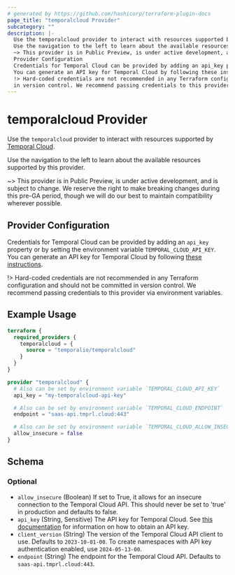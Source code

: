 ```yaml
---
# generated by https://github.com/hashicorp/terraform-plugin-docs
page_title: "temporalcloud Provider"
subcategory: ""
description: |-
  Use the temporalcloud provider to interact with resources supported by Temporal Cloud https://temporal.io/cloud.
  Use the navigation to the left to learn about the available resources supported by this provider.
  ~> This provider is in Public Preview, is under active development, and is subject to change. We reserve the right to make breaking changes during this pre-GA period, though we will do our best to maintain compatibility wherever possible.
  Provider Configuration
  Credentials for Temporal Cloud can be provided by adding an api_key property or by setting the environment variable TEMPORAL_CLOUD_API_KEY.
  You can generate an API key for Temporal Cloud by following these instructions https://docs.temporal.io/cloud/api-keys.
  !> Hard-coded credentials are not recommended in any Terraform configuration and should not be committed
  in version control. We recommend passing credentials to this provider via environment variables.
---
```


# temporalcloud Provider

Use the `temporalcloud` provider to interact with resources supported by [Temporal Cloud](https://temporal.io/cloud).
		
Use the navigation to the left to learn about the available resources supported by this provider.

~> This provider is in Public Preview, is under active development, and is subject to change. We reserve the right to make breaking changes during this pre-GA period, though we will do our best to maintain compatibility wherever possible.

## Provider Configuration

Credentials for Temporal Cloud can be provided by adding an `api_key` property or by setting the environment variable `TEMPORAL_CLOUD_API_KEY`.
You can generate an API key for Temporal Cloud by following [these instructions](https://docs.temporal.io/cloud/api-keys).

!> Hard-coded credentials are not recommended in any Terraform configuration and should not be committed
in version control. We recommend passing credentials to this provider via environment variables.

## Example Usage

```terraform
terraform {
  required_providers {
    temporalcloud = {
      source = "temporalio/temporalcloud"
    }
  }
}

provider "temporalcloud" {
  # Also can be set by environment variable `TEMPORAL_CLOUD_API_KEY`
  api_key = "my-temporalcloud-api-key"

  # Also can be set by environment variable `TEMPORAL_CLOUD_ENDPOINT`
  endpoint = "saas-api.tmprl.cloud:443"

  # Also can be set by environment variable `TEMPORAL_CLOUD_ALLOW_INSECURE`
  allow_insecure = false
}
```

<!-- schema generated by tfplugindocs -->
## Schema

### Optional

- `allow_insecure` (Boolean) If set to True, it allows for an insecure connection to the Temporal Cloud API. This should never be set to 'true' in production and defaults to false.
- `api_key` (String, Sensitive) The API key for Temporal Cloud. See [this documentation](https://docs.temporal.io/cloud/api-keys) for information on how to obtain an API key.
- `client_version` (String) The version of the Temporal Cloud API client to use. Defaults to `2023-10-01-00`. To create namespaces with API key authentication enabled, use `2024-05-13-00`.
- `endpoint` (String) The endpoint for the Temporal Cloud API. Defaults to `saas-api.tmprl.cloud:443`.
